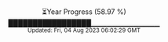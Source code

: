 <p align="center">
⏳Year Progress (58.97 %) <br>
█████████████████▁▁▁▁▁▁▁▁▁▁▁▁▁ <br>
<sub>Updated: Fri, 04 Aug 2023 06:02:29 GMT</sub>
</p>

